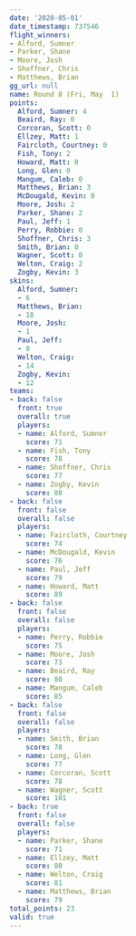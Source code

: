 ```yaml
---
date: '2020-05-01'
date_timestamp: 737546
flight_winners:
- Alford, Sumner
- Parker, Shane
- Moore, Josh
- Shoffner, Chris
- Matthews, Brian
gg_url: null
name: Round 8 (Fri, May  1)
points:
  Alford, Sumner: 4
  Beaird, Ray: 0
  Corcoran, Scott: 0
  Ellzey, Matt: 1
  Faircloth, Courtney: 0
  Fish, Tony: 2
  Howard, Matt: 0
  Long, Glen: 0
  Mangum, Caleb: 0
  Matthews, Brian: 3
  McDougald, Kevin: 0
  Moore, Josh: 2
  Parker, Shane: 2
  Paul, Jeff: 1
  Perry, Robbie: 0
  Shoffner, Chris: 3
  Smith, Brian: 0
  Wagner, Scott: 0
  Welton, Craig: 2
  Zogby, Kevin: 3
skins:
  Alford, Sumner:
  - 6
  Matthews, Brian:
  - 18
  Moore, Josh:
  - 1
  Paul, Jeff:
  - 8
  Welton, Craig:
  - 14
  Zogby, Kevin:
  - 12
teams:
- back: false
  front: true
  overall: true
  players:
  - name: Alford, Sumner
    score: 71
  - name: Fish, Tony
    score: 78
  - name: Shoffner, Chris
    score: 77
  - name: Zogby, Kevin
    score: 80
- back: false
  front: false
  overall: false
  players:
  - name: Faircloth, Courtney
    score: 74
  - name: McDougald, Kevin
    score: 76
  - name: Paul, Jeff
    score: 79
  - name: Howard, Matt
    score: 89
- back: false
  front: false
  overall: false
  players:
  - name: Perry, Robbie
    score: 75
  - name: Moore, Josh
    score: 73
  - name: Beaird, Ray
    score: 80
  - name: Mangum, Caleb
    score: 85
- back: false
  front: false
  overall: false
  players:
  - name: Smith, Brian
    score: 78
  - name: Long, Glen
    score: 77
  - name: Corcoran, Scott
    score: 78
  - name: Wagner, Scott
    score: 101
- back: true
  front: false
  overall: false
  players:
  - name: Parker, Shane
    score: 71
  - name: Ellzey, Matt
    score: 80
  - name: Welton, Craig
    score: 81
  - name: Matthews, Brian
    score: 79
total_points: 23
valid: true
---
```


